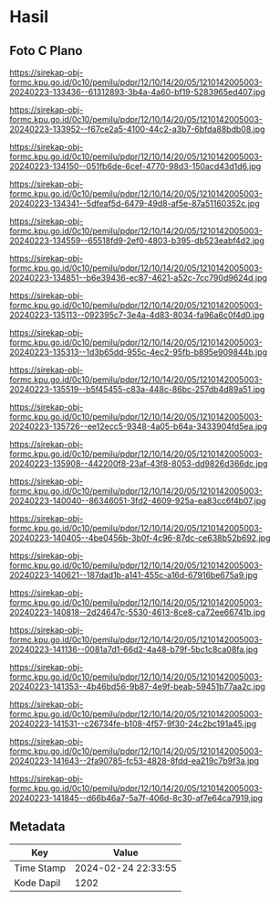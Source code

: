 # Hasil

## Foto C Plano

https://sirekap-obj-formc.kpu.go.id/0c10/pemilu/pdpr/12/10/14/20/05/1210142005003-20240223-133436--61312893-3b4a-4a60-bf19-5283965ed407.jpg

https://sirekap-obj-formc.kpu.go.id/0c10/pemilu/pdpr/12/10/14/20/05/1210142005003-20240223-133952--f67ce2a5-4100-44c2-a3b7-6bfda88bdb08.jpg

https://sirekap-obj-formc.kpu.go.id/0c10/pemilu/pdpr/12/10/14/20/05/1210142005003-20240223-134150--051fb6de-6cef-4770-98d3-150acd43d1d6.jpg

https://sirekap-obj-formc.kpu.go.id/0c10/pemilu/pdpr/12/10/14/20/05/1210142005003-20240223-134341--5dfeaf5d-6479-49d8-af5e-87a51160352c.jpg

https://sirekap-obj-formc.kpu.go.id/0c10/pemilu/pdpr/12/10/14/20/05/1210142005003-20240223-134559--65518fd9-2ef0-4803-b395-db523eabf4d2.jpg

https://sirekap-obj-formc.kpu.go.id/0c10/pemilu/pdpr/12/10/14/20/05/1210142005003-20240223-134851--b6e39436-ec87-4621-a52c-7cc790d9624d.jpg

https://sirekap-obj-formc.kpu.go.id/0c10/pemilu/pdpr/12/10/14/20/05/1210142005003-20240223-135113--092395c7-3e4a-4d83-8034-fa96a6c0f4d0.jpg

https://sirekap-obj-formc.kpu.go.id/0c10/pemilu/pdpr/12/10/14/20/05/1210142005003-20240223-135313--1d3b65dd-955c-4ec2-95fb-b895e909844b.jpg

https://sirekap-obj-formc.kpu.go.id/0c10/pemilu/pdpr/12/10/14/20/05/1210142005003-20240223-135519--b5f45455-c83a-448c-86bc-257db4d89a51.jpg

https://sirekap-obj-formc.kpu.go.id/0c10/pemilu/pdpr/12/10/14/20/05/1210142005003-20240223-135726--ee12ecc5-9348-4a05-b64a-3433904fd5ea.jpg

https://sirekap-obj-formc.kpu.go.id/0c10/pemilu/pdpr/12/10/14/20/05/1210142005003-20240223-135908--442200f8-23af-43f8-8053-dd9826d366dc.jpg

https://sirekap-obj-formc.kpu.go.id/0c10/pemilu/pdpr/12/10/14/20/05/1210142005003-20240223-140040--86346051-3fd2-4609-925a-ea83cc6f4b07.jpg

https://sirekap-obj-formc.kpu.go.id/0c10/pemilu/pdpr/12/10/14/20/05/1210142005003-20240223-140405--4be0456b-3b0f-4c96-87dc-ce638b52b692.jpg

https://sirekap-obj-formc.kpu.go.id/0c10/pemilu/pdpr/12/10/14/20/05/1210142005003-20240223-140621--187dad1b-a141-455c-a16d-67916be675a9.jpg

https://sirekap-obj-formc.kpu.go.id/0c10/pemilu/pdpr/12/10/14/20/05/1210142005003-20240223-140818--2d24647c-5530-4613-8ce8-ca72ee66741b.jpg

https://sirekap-obj-formc.kpu.go.id/0c10/pemilu/pdpr/12/10/14/20/05/1210142005003-20240223-141136--0081a7d1-66d2-4a48-b79f-5bc1c8ca08fa.jpg

https://sirekap-obj-formc.kpu.go.id/0c10/pemilu/pdpr/12/10/14/20/05/1210142005003-20240223-141353--4b46bd56-9b87-4e9f-beab-59451b77aa2c.jpg

https://sirekap-obj-formc.kpu.go.id/0c10/pemilu/pdpr/12/10/14/20/05/1210142005003-20240223-141531--c26734fe-b108-4f57-9f30-24c2bc191a45.jpg

https://sirekap-obj-formc.kpu.go.id/0c10/pemilu/pdpr/12/10/14/20/05/1210142005003-20240223-141643--2fa90785-fc53-4828-8fdd-ea219c7b9f3a.jpg

https://sirekap-obj-formc.kpu.go.id/0c10/pemilu/pdpr/12/10/14/20/05/1210142005003-20240223-141845--d66b46a7-5a7f-406d-8c30-af7e64ca7919.jpg


## Metadata

| Key        | Value               |
| ---------- | ------------------- |
| Time Stamp | 2024-02-24 22:33:55 |
| Kode Dapil | 1202                |



